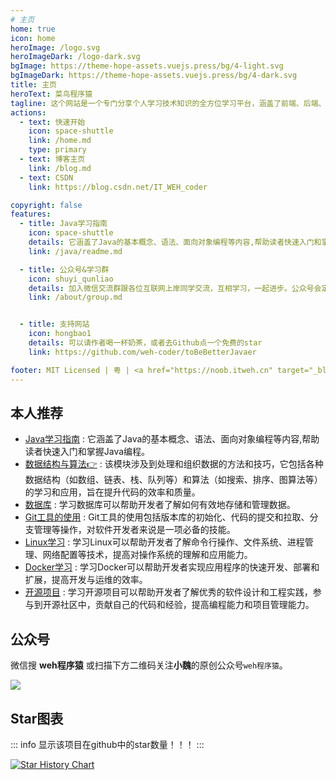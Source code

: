 ```yaml
---
# 主页
home: true
icon: home
heroImage: /logo.svg
heroImageDark: /logo-dark.svg
bgImage: https://theme-hope-assets.vuejs.press/bg/4-light.svg
bgImageDark: https://theme-hope-assets.vuejs.press/bg/4-dark.svg
title: 主页
heroText: 菜鸟程序猿
tagline: 这个网站是一个专门分享个人学习技术知识的全方位学习平台，涵盖了前端、后端、数据结构与算法、数据库、中间件、开发工具、Git、Linux、Docker、读书笔记和开源项目等多个领域。
actions:
  - text: 快速开始
    icon: space-shuttle
    link: /home.md
    type: primary
  - text: 博客主页 
    link: /blog.md 
  - text: CSDN 
    link: https://blog.csdn.net/IT_WEH_coder 

copyright: false
features:
  - title: Java学习指南
    icon: space-shuttle
    details: 它涵盖了Java的基本概念、语法、面向对象编程等内容,帮助读者快速入门和掌握Java编程。
    link: /java/readme.md

  - title: 公众号&学习群
    icon: shuyi_qunliao
    details: 加入微信交流群跟各位互联网上岸同学交流，互相学习，一起进步。公众号会定期分享高质量面经解析
    link: /about/group.md


  - title: 支持网站
    icon: hongbao1
    details: 可以请作者喝一杯奶茶，或者去Github点一个免费的star
    link: https://github.com/weh-coder/toBeBetterJavaer

footer: MIT Licensed | 粤 | <a href="https://noob.itweh.cn" target="_blank"> 菜鸟程序猿 </a> | <a href="/about/" target="_blank">关于我</a> | Copyright © 2023-present 作者：weh-coder(小魏)
---
```


## 本人推荐
- [Java学习指南](/java/) : 它涵盖了Java的基本概念、语法、面向对象编程等内容,帮助读者快速入门和掌握Java编程。
- [数据结构与算法👉](/algorithm/) : 该模块涉及到处理和组织数据的方法和技巧，它包括各种数据结构（如数组、链表、栈、队列等）和算法（如搜索、排序、图算法等）的学习和应用，旨在提升代码的效率和质量。
- [数据库](/sql/) : 学习数据库可以帮助开发者了解如何有效地存储和管理数据。
- [Git工具的使用](/git/) : Git工具的使用包括版本库的初始化、代码的提交和拉取、分支管理等操作，对软件开发者来说是一项必备的技能。
- [Linux学习](/linux/) : 学习Linux可以帮助开发者了解命令行操作、文件系统、进程管理、网络配置等技术，提高对操作系统的理解和应用能力。
- [Docker学习](/docker/) : 学习Docker可以帮助开发者实现应用程序的快速开发、部署和扩展，提高开发与运维的效率。
- [开源项目](/project/) : 学习开源项目可以帮助开发者了解优秀的软件设计和工程实践，参与到开源社区中，贡献自己的代码和经验，提高编程能力和项目管理能力。


## 公众号

微信搜 **weh程序猿** 或扫描下方二维码关注**小魏**的原创公众号`weh程序猿`。

![](/assets/image/weixin-gongzhonghao.png)


## Star图表
::: info 
    显示该项目在github中的star数量！！！
:::

[![Star History Chart](https://api.star-history.com/svg?repos=weh-coder/noob-coder&type=Date)](https://star-history.com/#weh-coder/noob-coder&Date)
  